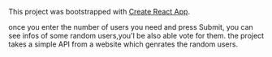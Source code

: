 This project was bootstrapped with [Create React App](https://github.com/facebook/create-react-app).

once you enter the number of users you need and press Submit, you can see infos of some random users,you'l be also able vote for them.
the project takes a simple API from a website which genrates the random users.


